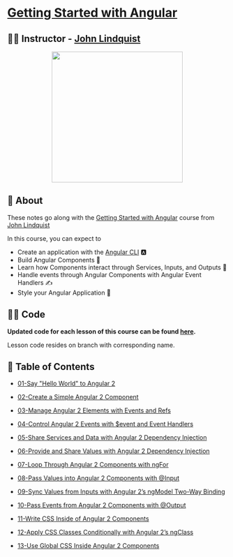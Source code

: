 # [Getting Started with Angular](https://egghead.io/courses/get-started-with-angular)

## 👨‍🏫 Instructor - [John Lindquist](https://egghead.io/instructors/john-lindquist)

<p align="center"><img src="https://d2eip9sf3oo6c2.cloudfront.net/tags/images/000/000/300/full/angular2.png" width="300"/></p>

## 🌟 About 

These notes go along with the [Getting Started with Angular](https://egghead.io/courses/get-started-with-angular) course from [John Lindquist](https://egghead.io/instructors/john-lindquist)

In this course, you can expect to
- Create an application with the [Angular CLI](https://cli.angular.io/) 🅰
- Build Angular Components 🔨
- Learn how Components interact through Services, Inputs, and Outputs 💬
- Handle events through Angular Components with Angular Event Handlers ✍
- Style your Angular Application 🎨

## 👩‍💻 Code
**Updated code for each lesson of this course can be found [here](https://github.com/ParkerGits/getting-started-with-angular-course-code.).**

Lesson code resides on branch with corresponding name.

## 📖 Table of Contents 

- [01-Say "Hello World" to Angular 2](01-say-hello-world-to-angular-2.md)

- [02-Create a Simple Angular 2 Component](02-create-a-simple-angular-2-component.md)

- [03-Manage Angular 2 Elements with Events and Refs](03-manage-angular-2-elements-with-events-and-refs.md)

- [04-Control Angular 2 Events with $event and Event Handlers](04-control-angular-2-events-with-event-and-event-handlers.md)

- [05-Share Services and Data with Angular 2 Dependency Injection](05-share-services-and-data-with-angular-2-dependency-injection.md)

- [06-Provide and Share Values with Angular 2 Dependency Injection](06-provide-and-share-values-with-angular-2-dependency-injection.md)

- [07-Loop Through Angular 2 Components with ngFor](07-loop-through-angular-2-components-with-ng-for.md)

- [08-Pass Values into Angular 2 Components with @Input](08-pass-values-into-angular-2-components-with-input.md)

- [09-Sync Values from Inputs with Angular 2’s ngModel Two-Way Binding](09-sync-values-from-inputs-with-angular-2-s-ng-model-two-way-binding.md)

- [10-Pass Events from Angular 2 Components with @Output](10-pass-events-from-angular-2-components-with-output.md)

- [11-Write CSS Inside of Angular 2 Components](11-write-css-inside-of-angular-2-components.md)

- [12-Apply CSS Classes Conditionally with Angular 2’s ngClass](12-apply-css-classes-conditionally-with-angular-2-s-ng-class.md)

- [13-Use Global CSS Inside Angular 2 Components](13-use-global-css-inside-angular-2-components.md)

